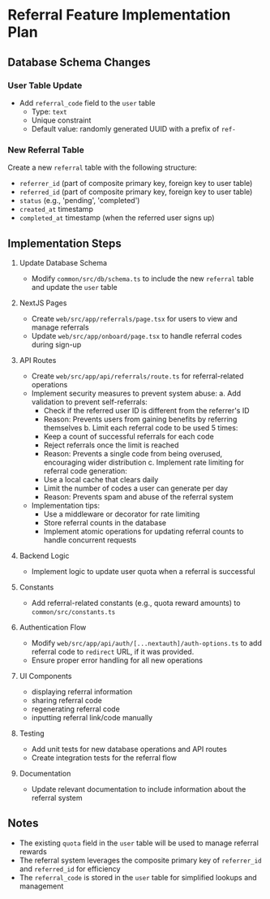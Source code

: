 # Referral Feature Implementation Plan

## Database Schema Changes

### User Table Update

- Add `referral_code` field to the `user` table
  - Type: `text`
  - Unique constraint
  - Default value: randomly generated UUID with a prefix of `ref-`

### New Referral Table

Create a new `referral` table with the following structure:

- `referrer_id` (part of composite primary key, foreign key to user table)
- `referred_id` (part of composite primary key, foreign key to user table)
- `status` (e.g., 'pending', 'completed')
- `created_at` timestamp
- `completed_at` timestamp (when the referred user signs up)

## Implementation Steps

1. Update Database Schema

   - Modify `common/src/db/schema.ts` to include the new `referral` table and update the `user` table

2. NextJS Pages

   - Create `web/src/app/referrals/page.tsx` for users to view and manage referrals
   - Update `web/src/app/onboard/page.tsx` to handle referral codes during sign-up

3. API Routes

   - Create `web/src/app/api/referrals/route.ts` for referral-related operations
   - Implement security measures to prevent system abuse:
     a. Add validation to prevent self-referrals:
        - Check if the referred user ID is different from the referrer's ID
        - Reason: Prevents users from gaining benefits by referring themselves
     b. Limit each referral code to be used 5 times:
        - Keep a count of successful referrals for each code
        - Reject referrals once the limit is reached
        - Reason: Prevents a single code from being overused, encouraging wider distribution
     c. Implement rate limiting for referral code generation:
        - Use a local cache that clears daily
        - Limit the number of codes a user can generate per day
        - Reason: Prevents spam and abuse of the referral system
   - Implementation tips:
     - Use a middleware or decorator for rate limiting
     - Store referral counts in the database
     - Implement atomic operations for updating referral counts to handle concurrent requests


4. Backend Logic

   - Implement logic to update user quota when a referral is successful

5. Constants

   - Add referral-related constants (e.g., quota reward amounts) to `common/src/constants.ts`

6. Authentication Flow

   - Modify `web/src/app/api/auth/[...nextauth]/auth-options.ts` to add referral code to `redirect` URL, if it was provided.
   - Ensure proper error handling for all new operations

7. UI Components

   - displaying referral information
   - sharing referral code
   - regenerating referral code
   - inputting referral link/code manually

8. Testing

   - Add unit tests for new database operations and API routes
   - Create integration tests for the referral flow

9. Documentation

   - Update relevant documentation to include information about the referral system

## Notes

- The existing `quota` field in the `user` table will be used to manage referral rewards
- The referral system leverages the composite primary key of `referrer_id` and `referred_id` for efficiency
- The `referral_code` is stored in the `user` table for simplified lookups and management
